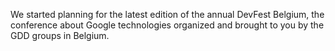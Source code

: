 We started planning for the latest edition of the annual DevFest Belgium,
the conference about Google technologies organized and brought to you by
the GDD groups in Belgium.
